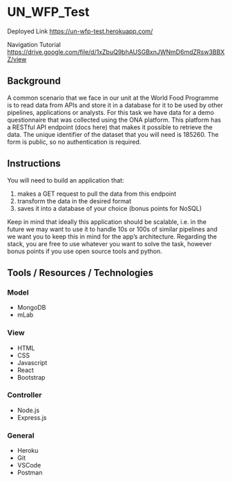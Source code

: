 # UN_WFP_Test

Deployed Link
https://un-wfp-test.herokuapp.com/

Navigation Tutorial
https://drive.google.com/file/d/1xZbuQ9bhAUSGBxnJWNmD6mdZRsw3BBXZ/view

## Background
A common scenario that we face in our unit at the World Food Programme is to read data
from APIs and store it in a database for it to be used by other pipelines, applications or
analysts. For this task we have data for a demo questionnaire that was collected using the
ONA platform. This platform has a RESTful API endpoint (docs here) that makes it possible to
retrieve the data. The unique identifier of the dataset that you will need is 185260. The form
is public, so no authentication is required. 

## Instructions
You will need to build an application that:
1. makes a GET request to pull the data from this endpoint
2. transform the data in the desired format
3. saves it into a database of your choice (bonus points for NoSQL)

Keep in mind that ideally this application should be scalable, i.e. in the future we may want
to use it to handle 10s or 100s of similar pipelines and we want you to keep this in mind for
the app’s architecture. Regarding the stack, you are free to use whatever you want to solve the task, however
bonus points if you use open source tools and python.

## Tools / Resources / Technologies
### Model
* MongoDB
* mLab

### View
* HTML
* CSS
* Javascript
* React
* Bootstrap

### Controller
* Node.js
* Express.js

### General
* Heroku
* Git
* VSCode
* Postman

